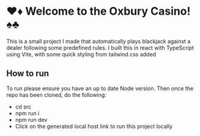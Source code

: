  # ♥️♦️ Welcome to the Oxbury Casino! ♠️♣️

This is a small project I made that automatically plays blackjack against a dealer following some predefined rules. I built this in react with TypeScript using Vite, with some quick styling from tailwind.css added

## How to run

To run please ensure you have an up to date Node version. Then once the repo has been cloned, do the following:

- cd src
- npm run i
- npm run dev
- Click on the generated local host link to run this project locally
